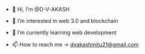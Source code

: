 - 👋 Hi, I’m @D-V-AKASH
- 👀 I’m interested in web 3.0 and blockchain
- 🌱 I’m currently learning web development

- 📫 How to reach me -> dvakashmitu21@gmail.com

<!---
D-V-AKASH/D-V-AKASH is a ✨ special ✨ repository because its `README.md` (this file) appears on your GitHub profile.
You can click the Preview link to take a look at your changes.
--->
